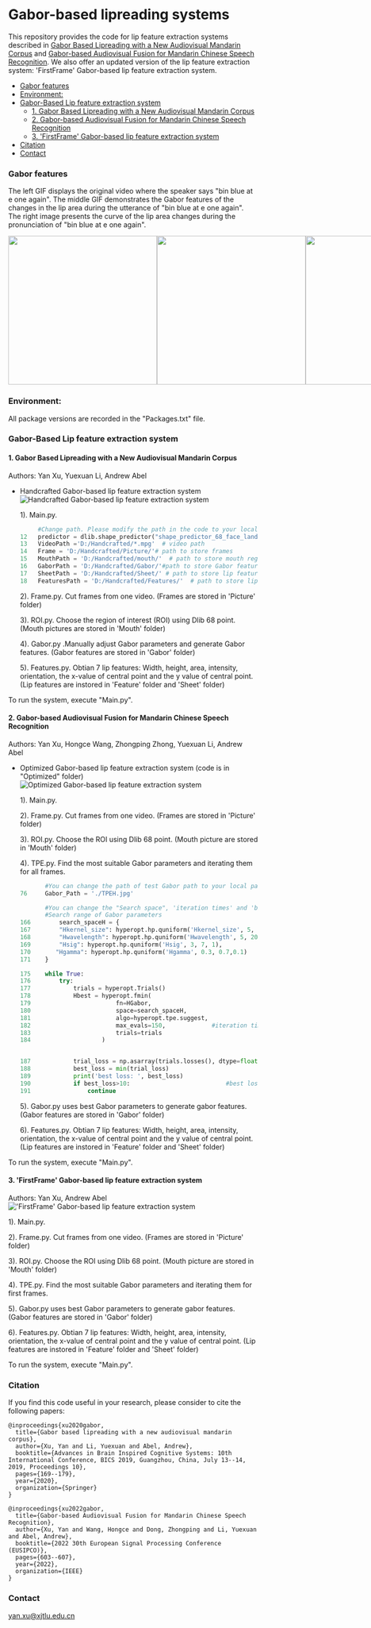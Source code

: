 # Gabor-based lipreading systems
This repository provides the code for lip feature extraction systems described in [Gabor Based Lipreading with a New Audiovisual Mandarin Corpus](https://link.springer.com/chapter/10.1007/978-3-030-39431-8_16) and [Gabor-based Audiovisual Fusion for Mandarin Chinese Speech Recognition](https://eurasip.org/Proceedings/Eusipco/Eusipco2022/pdfs/0000603.pdf). We also offer an updated version of the lip feature extraction system: 'FirstFrame' Gabor-based lip feature extraction system.

+ [Gabor features](#gabor-features)
+ [Environment:](#environment-)
+ [Gabor-Based Lip feature extraction system](#gabor-based-lip-feature-extraction-system)
  - [1. Gabor Based Lipreading with a New Audiovisual Mandarin Corpus](#1-gabor-based-lipreading-with-a-new-audiovisual-mandarin-corpus)
  - [2. Gabor-based Audiovisual Fusion for Mandarin Chinese Speech Recognition](#2-gabor-based-audiovisual-fusion-for-mandarin-chinese-speech-recognition)
  - [3. 'FirstFrame' Gabor-based lip feature extraction system](#3-firstframe-gabor-based-lip-feature-extraction-system)
+ [Citation](#citation)
+ [Contact](#contact)

### Gabor features
The left GIF displays the original video where the speaker says "bin blue at e one again". The middle GIF demonstrates the Gabor features of the changes in the lip area during the utterance of "bin blue at e one again". The right image presents the curve of the lip area changes during the pronunciation of "bin blue at e one again".

<div style="display:flex;justify-content:space-between;">
    <img src="https://github.com/YX536/Gabor-based-lipreading-system/blob/main/bbae1a.gif" width="300" />
    <img src="https://github.com/YX536/Gabor-based-lipreading-system/blob/main/Area.gif" width="300" />
   <img src="https://github.com/YX536/Gabor-based-lipreading-system/blob/main/Area.png" width="300" />
</div>

### Environment:
All package versions are recorded in the "Packages.txt" file.

### Gabor-Based Lip feature extraction system
#### 1. Gabor Based Lipreading with a New Audiovisual Mandarin Corpus
Authors: Yan Xu, Yuexuan Li, Andrew Abel
- Handcrafted Gabor-based lip feature extraction system
![Handcrafted Gabor-based lip feature extraction system](https://github.com/YX536/Gabor-based-lipreading-system/blob/main/Handcrafted.png)

  1). Main.py. 
  ```python 
       #Change path. Please modify the path in the code to your local path.
  12   predictor = dlib.shape_predictor("shape_predictor_68_face_landmarks.dat") # path of "shape_predictor_68_face_landmarks.dat"
  13   VideoPath ='D:/Handcrafted/*.mpg'  # video path 
  14   Frame = 'D:/Handcrafted/Picture/'# path to store frames
  15   MouthPath = 'D:/Handcrafted/mouth/'  # path to store mouth region
  16   GaborPath = 'D:/Handcrafted/Gabor/'#path to store Gabor features
  17   SheetPath = 'D:/Handcrafted/Sheet/' # path to store lip features
  18   FeaturesPath = 'D:/Handcrafted/Features/'  # path to store lip features
  ```
  2). Frame.py. Cut frames from one video. (Frames are stored in 'Picture' folder)

  3). ROI.py. Choose the region of interest (ROI) using Dlib 68 point. (Mouth pictures are stored in 'Mouth' folder)

  4). Gabor.py .Manually adjust Gabor parameters and generate Gabor features. (Gabor features are stored in 'Gabor' folder)

  5). Features.py.  Obtian 7 lip features: Width, height, area, intensity, orientation, the x-value of central point and the y value of central point. (Lip features are instored in 'Feature' folder and 'Sheet' folder)

To run the system, execute "Main.py".

#### 2. Gabor-based Audiovisual Fusion for Mandarin Chinese Speech Recognition
Authors: Yan Xu, Hongce Wang, Zhongping Zhong, Yuexuan Li, Andrew Abel 
- Optimized Gabor-based lip feature extraction system (code is in "Optimized" folder)
![Optimized Gabor-based lip feature extraction system](https://github.com/YX536/Gabor-based-lipreading-system/blob/main/optimization.png)

  1). Main.py. 

  2). Frame.py. Cut frames from one video. (Frames are stored in 'Picture' folder)

  3). ROI.py. Choose the ROI using Dlib 68 point. (Mouth picture are stored in 'Mouth' folder)

  4). TPE.py. Find the most suitable Gabor parameters and iterating them for all frames. 
  ```python
         #You can change the path of test Gabor path to your local path.
  76     Gabor_Path = './TPEH.jpg'
  ```

  ```python
         #You can change the "Search space", 'iteration times' and 'best loss' according to your requirement.
         #Search range of Gabor parameters
  166        search_spaceH = {
  167        "Hkernel_size": hyperopt.hp.quniform('Hkernel_size', 5, 20, 1),
  168        "Hwavelength": hyperopt.hp.quniform('Hwavelength', 5, 20, 1),
  169        "Hsig": hyperopt.hp.quniform('Hsig', 3, 7, 1),
  170       "Hgamma": hyperopt.hp.quniform('Hgamma', 0.3, 0.7,0.1)
  171    }

  175    while True:
  176        try:
  177            trials = hyperopt.Trials()
  178            Hbest = hyperopt.fmin(
  179                        fn=HGabor,
  180                        space=search_spaceH,
  181                        algo=hyperopt.tpe.suggest,
  182                        max_evals=150,             #iteration times
  183                        trials=trials
  184                    )


  187            trial_loss = np.asarray(trials.losses(), dtype=float)
  188            best_loss = min(trial_loss)
  189            print('best loss: ', best_loss) 
  190            if best_loss>10:                           #best loss
  191                continue
  ```
  5). Gabor.py uses best Gabor parameters to generate gabor features. (Gabor features are stored in 'Gabor' folder)

  6). Features.py.  Obtian 7 lip features: Width, height, area, intensity, orientation, the x-value of central point and the y value of central point. (Lip features are instored in 'Feature' folder and 'Sheet' folder)

To run the system, execute "Main.py".

#### 3. 'FirstFrame' Gabor-based lip feature extraction system 
Authors: Yan Xu, Andrew Abel
!['FirstFrame' Gabor-based lip feature extraction system](https://github.com/YX536/Gabor-based-lipreading-system/blob/main/FirstFrame.png)

  1). Main.py. 

  2). Frame.py. Cut frames from one video. (Frames are stored in 'Picture' folder)

  3). ROI.py. Choose the ROI using Dlib 68 point. (Mouth picture are stored in 'Mouth' folder)

  4). TPE.py. Find the most suitable Gabor parameters and iterating them for first frames. 

  5). Gabor.py uses best Gabor parameters to generate gabor features. (Gabor features are stored in 'Gabor' folder)

  6). Features.py.  Obtian 7 lip features: Width, height, area, intensity, orientation, the x-value of central point and the y value of central point. (Lip features are instored in 'Feature' folder and 'Sheet' folder)

To run the system, execute "Main.py".

### Citation
If you find this code useful in your research, please consider to cite the following papers:
```
@inproceedings{xu2020gabor,
  title={Gabor based lipreading with a new audiovisual mandarin corpus},
  author={Xu, Yan and Li, Yuexuan and Abel, Andrew},
  booktitle={Advances in Brain Inspired Cognitive Systems: 10th International Conference, BICS 2019, Guangzhou, China, July 13--14, 2019, Proceedings 10},
  pages={169--179},
  year={2020},
  organization={Springer}
}

@inproceedings{xu2022gabor,
  title={Gabor-based Audiovisual Fusion for Mandarin Chinese Speech Recognition},
  author={Xu, Yan and Wang, Hongce and Dong, Zhongping and Li, Yuexuan and Abel, Andrew},
  booktitle={2022 30th European Signal Processing Conference (EUSIPCO)},
  pages={603--607},
  year={2022},
  organization={IEEE}
}
```
### Contact
yan.xu@xjtlu.edu.cn
